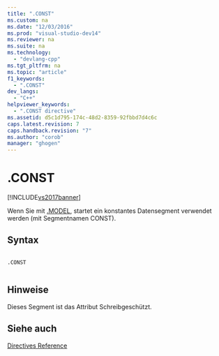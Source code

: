 ```yaml
---
title: ".CONST"
ms.custom: na
ms.date: "12/03/2016"
ms.prod: "visual-studio-dev14"
ms.reviewer: na
ms.suite: na
ms.technology: 
  - "devlang-cpp"
ms.tgt_pltfrm: na
ms.topic: "article"
f1_keywords: 
  - ".CONST"
dev_langs: 
  - "C++"
helpviewer_keywords: 
  - ".CONST directive"
ms.assetid: d5c1d795-174c-48d2-8359-92fbbd7d4c6c
caps.latest.revision: 7
caps.handback.revision: "7"
ms.author: "corob"
manager: "ghogen"
---
```

# .CONST
[!INCLUDE[vs2017banner](../../assembler/inline/includes/vs2017banner.md)]

Wenn Sie mit [.MODEL](../../assembler/masm/dot-model.md), startet ein konstantes Datensegment verwendet werden \(mit Segmentnamen CONST\).  
  
## Syntax  
  
```  
  
.CONST  
  
```  
  
## Hinweise  
 Dieses Segment ist das Attribut Schreibgeschützt.  
  
## Siehe auch  
 [Directives Reference](../../assembler/masm/directives-reference.md)